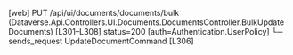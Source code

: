 [web] PUT /api/ui/documents/documents/bulk  (Dataverse.Api.Controllers.UI.Documents.DocumentsController.BulkUpdateDocuments)  [L301–L308] status=200 [auth=Authentication.UserPolicy]
  └─ sends_request UpdateDocumentCommand [L306]

